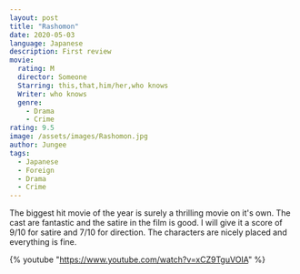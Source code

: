 ```yaml
---
layout: post
title: "Rashomon"
date: 2020-05-03
language: Japanese
description: First review
movie:
  rating: M
  director: Someone
  Starring: this,that,him/her,who knows
  Writer: who knows
  genre: 
    - Drama
    - Crime
rating: 9.5
image: /assets/images/Rashomon.jpg
author: Jungee
tags:
  - Japanese
  - Foreign
  - Drama
  - Crime
---
```


The biggest hit movie of the year is surely a thrilling movie on it's own. The cast are fantastic and the satire in the film is good. I will give it a score of 9/10 for satire and 7/10 for direction. The characters are nicely placed and everything is fine.

{% youtube "https://www.youtube.com/watch?v=xCZ9TguVOIA" %}

